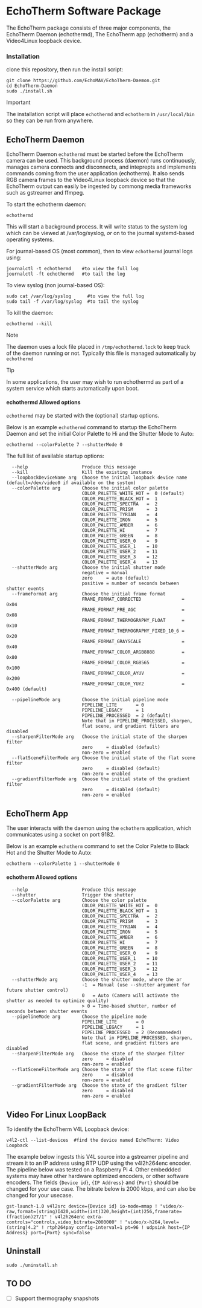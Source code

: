 # EchoTherm Software Package

The EchoTherm package consists of three major components, the EchoTherm Daemon (echothermd), The EchoTherm app (echotherm) and a Video4Linux loopback device.  

### Installation
clone this repository, then run the install script:
```
git clone https://github.com/EchoMAV/EchoTherm-Daemon.git
cd EchoTherm-Daemon
sudo ./install.sh
```
> [!IMPORTANT]  
> The installation script will place `echothermd` and `echotherm` in `/usr/local/bin` so they can be run from anywhere.

## EchoTherm Daemon

EchoTherm Daemon `echothermd` must be started before the EchoTherm camera can be used. This background process (daemon) runs continuously, manages camera connects and disconnects, and inteprepts and implements commands coming from the user application (echotherm). It also sends RGB camera frames to the Video4Linux loopback device so that the EchoTherm output can easily be ingested by commong media frameworks such as gstreamer and ffmpeg.  

To start the echotherm daemon:
```
echothermd
```
This will start a background process. It will write status to the system log which can be viewed at /var/log/syslog, *or* on to the journal systemd-based operating systems.  

For journal-based OS (most common), then to view `echothermd` journal logs using:
```
journalctl -t echothermd    #to view the full log
journalctl -ft echothermd   #to tail the log
```
To view syslog (non journal-based OS):
```
sudo cat /var/log/syslog      #to view the full log
sudo tail -f /var/log/syslog  #to tail the syslog
```
To kill the daemon:
```
echothermd --kill
```
> [!NOTE]  
> The daemon uses a lock file placed in `/tmp/echothermd.lock` to keep track of the daemon running or not. Typically this file is managed automatically by `echothermd`
  
> [!TIP]
> In some applications, the user may wish to run echothermd as part of a system service which starts automatically upon boot.

#### echothermd Allowed options
`echothermd` may be started with the (optional) startup options.  

Below is an example `echothermd` command to startup the EchoTherm Daemon and set the initial Color Palette to Hi and the Shutter Mode to Auto:
```
echothermd --colorPalette 7 --shutterMode 0
```
The full list of available startup options:
```
  --help                    Produce this message
  --kill                    Kill the existing instance
  --loopbackDeviceName arg  Choose the initial loopback device name (default=/dev/video0 if available on the system)
  --colorPalette arg        Choose the initial color palette
                            COLOR_PALETTE_WHITE_HOT =  0 (default)
                            COLOR_PALETTE_BLACK_HOT =  1
                            COLOR_PALETTE_SPECTRA   =  2
                            COLOR_PALETTE_PRISM     =  3
                            COLOR_PALETTE_TYRIAN    =  4
                            COLOR_PALETTE_IRON      =  5
                            COLOR_PALETTE_AMBER     =  6
                            COLOR_PALETTE_HI        =  7
                            COLOR_PALETTE_GREEN     =  8
                            COLOR_PALETTE_USER_0    =  9
                            COLOR_PALETTE_USER_1    = 10
                            COLOR_PALETTE_USER_2    = 11
                            COLOR_PALETTE_USER_3    = 12
                            COLOR_PALETTE_USER_4    = 13
  --shutterMode arg         Choose the initial shutter mode
                            negative = manual
                            zero     = auto (default)
                            positive = number of seconds between shutter events
  --frameFormat arg         Choose the initial frame format
                            FRAME_FORMAT_CORRECTED               =  0x04
                            FRAME_FORMAT_PRE_AGC                 =  0x08
                            FRAME_FORMAT_THERMOGRAPHY_FLOAT      =  0x10
                            FRAME_FORMAT_THERMOGRAPHY_FIXED_10_6 =  0x20
                            FRAME_FORMAT_GRAYSCALE               =  0x40
                            FRAME_FORMAT_COLOR_ARGB8888          =  0x80
                            FRAME_FORMAT_COLOR_RGB565            =  0x100
                            FRAME_FORMAT_COLOR_AYUV              =  0x200
                            FRAME_FORMAT_COLOR_YUY2              =  0x400 (default)
                            
  --pipelineMode arg        Choose the initial pipeline mode
                            PIPELINE_LITE       = 0
                            PIPELINE_LEGACY     = 1
                            PIPELINE_PROCESSED  = 2 (default)
                            Note that in PIPELINE_PROCESSED, sharpen, 
                            flat scene, and gradient filters are disabled
  --sharpenFilterMode arg   Choose the initial state of the sharpen filter
                            zero     = disabled (default)
                            non-zero = enabled
  --flatSceneFilterMode arg Choose the initial state of the flat scene filter
                            zero     = disabled (default)
                            non-zero = enabled
  --gradientFilterMode arg  Choose the initial state of the gradient filter
                            zero     = disabled (default)
                            non-zero = enabled
```

## EchoTherm App 

The user interacts with the daemon using the `echotherm` application, which communicates using a socket on port 9182. 

Below is an example `echotherm` command to set the Color Palette to Black Hot and the Shutter Mode to Auto:
```
echotherm --colorPalette 1 --shutterMode 0
```
#### echotherm Allowed options
```
  --help                    Produce this message
  --shutter                 Trigger the shutter
  --colorPalette arg        Choose the color palette
                            COLOR_PALETTE_WHITE_HOT =  0
                            COLOR_PALETTE_BLACK_HOT =  1
                            COLOR_PALETTE_SPECTRA   =  2
                            COLOR_PALETTE_PRISM     =  3
                            COLOR_PALETTE_TYRIAN    =  4
                            COLOR_PALETTE_IRON      =  5
                            COLOR_PALETTE_AMBER     =  6
                            COLOR_PALETTE_HI        =  7
                            COLOR_PALETTE_GREEN     =  8
                            COLOR_PALETTE_USER_0    =  9
                            COLOR_PALETTE_USER_1    = 10
                            COLOR_PALETTE_USER_2    = 11
                            COLOR_PALETTE_USER_3    = 12
                            COLOR_PALETTE_USER_4    = 13
  --shutterMode arg         Choose the shutter mode, where the ar
                            -1  = Manual (use --shutter argument for future shutter control)
                            0   = Auto (Camera will activate the shutter as needed to optimize quality)
                            > 0 = Time-based shutter, number of seconds between shutter events
  --pipelineMode arg        Choose the pipeline mode
                            PIPELINE_LITE       = 0
                            PIPELINE_LEGACY     = 1
                            PIPELINE_PROCESSED  = 2 (Recommneded)
                            Note that in PIPELINE_PROCESSED, sharpen, 
                            flat scene, and gradient filters are disabled
  --sharpenFilterMode arg   Choose the state of the sharpen filter
                            zero     = disabled
                            non-zero = enabled
  --flatSceneFilterMode arg Choose the state of the flat scene filter
                            zero     = disabled
                            non-zero = enabled
  --gradientFilterMode arg  Choose the state of the gradient filter
                            zero     = disabled
                            non-zero = enabled
```

## Video For Linux LoopBack
To identify the EchoTherm V4L Loopback device:
```
v4l2-ctl --list-devices  #find the device named EchoTherm: Video Loopback
```
The example below ingests this V4L source into a gstreamer pipeline and stream it to an IP address using RTP UDP using the v4l2h264enc encoder. The pipeline below was tested on a Raspberry Pi 4. Other embeddded systems may have other hardware optimized encoders, or other software encoders. The fields `{Device id}`, `{IP Address}` and `{Port}` should be changed for your use case. The bitrate below is 2000 kbps, and can also be changed for your usecase.
```
gst-launch-1.0 v4l2src device={Device id} io-mode=mmap ! "video/x-raw,format=(string)I420,width=(int)320,height=(int)256,framerate=(fraction)27/1" ! v4l2h264enc extra-controls="controls,video_bitrate=2000000" ! "video/x-h264,level=(string)4.2" ! rtph264pay config-interval=1 pt=96 ! udpsink host={IP Address} port={Port} sync=false
```



## Uninstall
```
sudo ./uninstall.sh
```

## TO DO
- [ ] Support thermography snapshots

